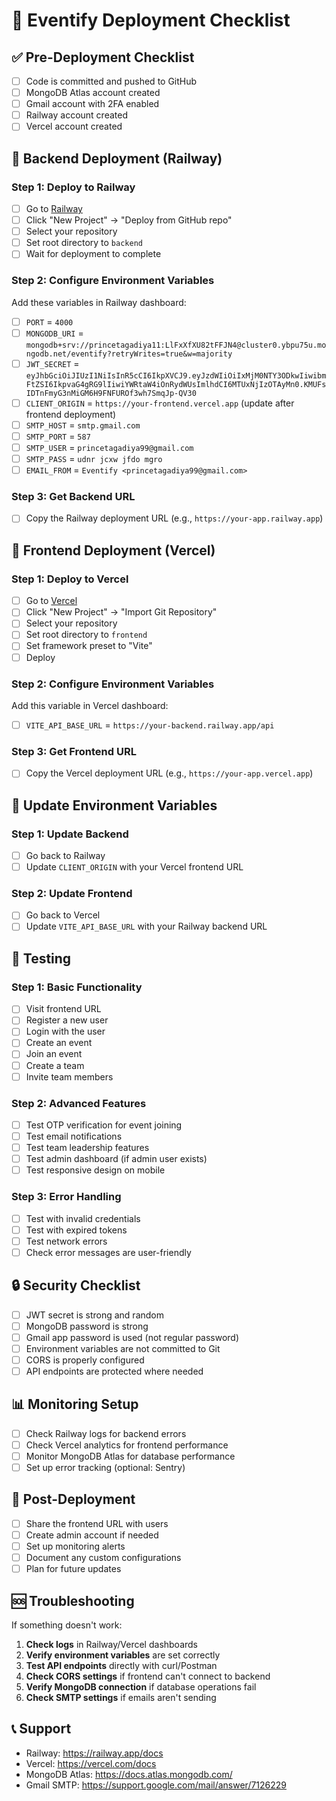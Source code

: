 # 🚀 Eventify Deployment Checklist

## ✅ Pre-Deployment Checklist

- [ ] Code is committed and pushed to GitHub
- [ ] MongoDB Atlas account created
- [ ] Gmail account with 2FA enabled
- [ ] Railway account created
- [ ] Vercel account created

## 🔧 Backend Deployment (Railway)

### Step 1: Deploy to Railway
- [ ] Go to [Railway](https://railway.app/)
- [ ] Click "New Project" → "Deploy from GitHub repo"
- [ ] Select your repository
- [ ] Set root directory to `backend`
- [ ] Wait for deployment to complete

### Step 2: Configure Environment Variables
Add these variables in Railway dashboard:

- [ ] `PORT` = `4000`
- [ ] `MONGODB_URI` = `mongodb+srv://princetagadiya11:LlFxXfXU82tFFJN4@cluster0.ybpu75u.mongodb.net/eventify?retryWrites=true&w=majority`
- [ ] `JWT_SECRET` = `eyJhbGciOiJIUzI1NiIsInR5cCI6IkpXVCJ9.eyJzdWIiOiIxMjM0NTY3ODkwIiwibmFtZSI6IkpvaG4gRG9lIiwiYWRtaW4iOnRydWUsImlhdCI6MTUxNjIzOTAyMn0.KMUFsIDTnFmyG3nMiGM6H9FNFUROf3wh7SmqJp-QV30`
- [ ] `CLIENT_ORIGIN` = `https://your-frontend.vercel.app` (update after frontend deployment)
- [ ] `SMTP_HOST` = `smtp.gmail.com`
- [ ] `SMTP_PORT` = `587`
- [ ] `SMTP_USER` = `princetagadiya99@gmail.com`
- [ ] `SMTP_PASS` = `udnr jcxw jfdo mgro`
- [ ] `EMAIL_FROM` = `Eventify <princetagadiya99@gmail.com>`

### Step 3: Get Backend URL
- [ ] Copy the Railway deployment URL (e.g., `https://your-app.railway.app`)

## 🎨 Frontend Deployment (Vercel)

### Step 1: Deploy to Vercel
- [ ] Go to [Vercel](https://vercel.com/)
- [ ] Click "New Project" → "Import Git Repository"
- [ ] Select your repository
- [ ] Set root directory to `frontend`
- [ ] Set framework preset to "Vite"
- [ ] Deploy

### Step 2: Configure Environment Variables
Add this variable in Vercel dashboard:

- [ ] `VITE_API_BASE_URL` = `https://your-backend.railway.app/api`

### Step 3: Get Frontend URL
- [ ] Copy the Vercel deployment URL (e.g., `https://your-app.vercel.app`)

## 🔄 Update Environment Variables

### Step 1: Update Backend
- [ ] Go back to Railway
- [ ] Update `CLIENT_ORIGIN` with your Vercel frontend URL

### Step 2: Update Frontend
- [ ] Go back to Vercel
- [ ] Update `VITE_API_BASE_URL` with your Railway backend URL

## 🧪 Testing

### Step 1: Basic Functionality
- [ ] Visit frontend URL
- [ ] Register a new user
- [ ] Login with the user
- [ ] Create an event
- [ ] Join an event
- [ ] Create a team
- [ ] Invite team members

### Step 2: Advanced Features
- [ ] Test OTP verification for event joining
- [ ] Test email notifications
- [ ] Test team leadership features
- [ ] Test admin dashboard (if admin user exists)
- [ ] Test responsive design on mobile

### Step 3: Error Handling
- [ ] Test with invalid credentials
- [ ] Test with expired tokens
- [ ] Test network errors
- [ ] Check error messages are user-friendly

## 🔒 Security Checklist

- [ ] JWT secret is strong and random
- [ ] MongoDB password is strong
- [ ] Gmail app password is used (not regular password)
- [ ] Environment variables are not committed to Git
- [ ] CORS is properly configured
- [ ] API endpoints are protected where needed

## 📊 Monitoring Setup

- [ ] Check Railway logs for backend errors
- [ ] Check Vercel analytics for frontend performance
- [ ] Monitor MongoDB Atlas for database performance
- [ ] Set up error tracking (optional: Sentry)

## 🎉 Post-Deployment

- [ ] Share the frontend URL with users
- [ ] Create admin account if needed
- [ ] Set up monitoring alerts
- [ ] Document any custom configurations
- [ ] Plan for future updates

## 🆘 Troubleshooting

If something doesn't work:

1. **Check logs** in Railway/Vercel dashboards
2. **Verify environment variables** are set correctly
3. **Test API endpoints** directly with curl/Postman
4. **Check CORS settings** if frontend can't connect to backend
5. **Verify MongoDB connection** if database operations fail
6. **Check SMTP settings** if emails aren't sending

## 📞 Support

- Railway: https://railway.app/docs
- Vercel: https://vercel.com/docs
- MongoDB Atlas: https://docs.atlas.mongodb.com/
- Gmail SMTP: https://support.google.com/mail/answer/7126229
